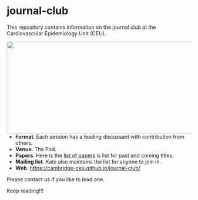 # journal-club

This repository contains information on the journal club at the Cardiovascular Epidemiology Unit (CEU).

<img src="http://phdcomics.com/comics/archive/phd011108s.gif" width="560" height="250" align="right">

* **Format**. Each session has a leading discussant with contribution from others.
* **Venue**. The Pod.
* **Papers**. Here is the [list of papers](list-of-papers.md) is list for past and coming titles.
* **Mailing list**. Kate also maintains the list for anyone to join in.
* **Web**. https://cambridge-ceu.github.io/journal-club/

Please contact us if you like to lead one.

Keep reading!!!
